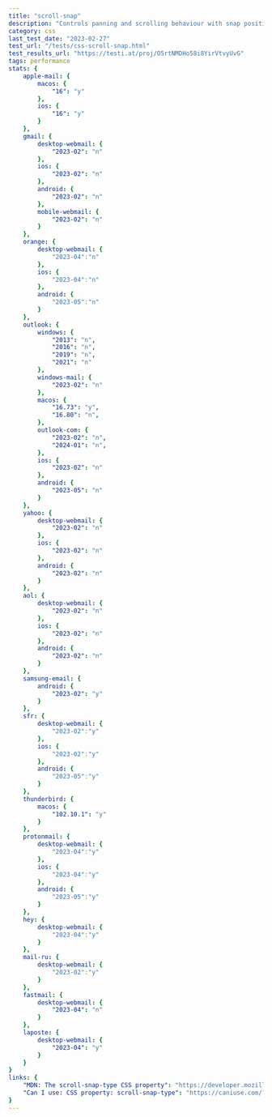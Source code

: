 ```yaml
---
title: "scroll-snap"
description: "Controls panning and scrolling behaviour with snap positions."
category: css
last_test_date: "2023-02-27"
test_url: "/tests/css-scroll-snap.html"
test_results_url: "https://testi.at/proj/O5rtNMDHo58i8YirVtvyUvG"
tags: performance
stats: {
	apple-mail: {
		macos: {
			"16": "y"
		},
		ios: {
			"16": "y"
		}
	},
	gmail: {
		desktop-webmail: {
			"2023-02": "n"
		},
		ios: {
			"2023-02": "n"
		},
		android: {
			"2023-02": "n"
		},
		mobile-webmail: {
			"2023-02": "n"
		}
	},
	orange: {
		desktop-webmail: {
			"2023-04":"n"
		},
		ios: {
			"2023-04":"n"
		},
		android: {
			"2023-05":"n"
		}
	},
	outlook: {
		windows: {
			"2013": "n",
			"2016": "n",
			"2019": "n",
			"2021": "n"
		},
		windows-mail: {
			"2023-02": "n"
		},
		macos: {
			"16.73": "y",
			"16.80": "n",
		},
		outlook-com: {
			"2023-02": "n",
			"2024-01": "n",
		},
		ios: {
			"2023-02": "n"
		},
		android: {
			"2023-05": "n"
		}
	},
	yahoo: {
		desktop-webmail: {
			"2023-02": "n"
		},
		ios: {
			"2023-02": "n"
		},
		android: {
			"2023-02": "n"
		}
	},
	aol: {
		desktop-webmail: {
			"2023-02": "n"
		},
		ios: {
			"2023-02": "n"
		},
		android: {
			"2023-02": "n"
		}
	},
	samsung-email: {
		android: {
			"2023-02": "y"
		}
	},
	sfr: {
		desktop-webmail: {
			"2023-02":"y"
		},
		ios: {
			"2023-02":"y"
		},
		android: {
			"2023-05":"y"
		}
	},
	thunderbird: {
		macos: {
			"102.10.1": "y"
		}
	},
	protonmail: {
		desktop-webmail: {
			"2023-04":"y"
		},
		ios: {
			"2023-04":"y"
		},
		android: {
			"2023-05":"y"
		}
	},
	hey: {
		desktop-webmail: {
			"2023-04":"y"
		}
	},
	mail-ru: {
		desktop-webmail: {
			"2023-02":"y"
		}
	},
	fastmail: {
		desktop-webmail: {
			"2023-04": "n"
		}
	},
	laposte: {
		desktop-webmail: {
			"2023-04": "y"
		}
	}
}
links: {
	"MDN: The scroll-snap-type CSS property": "https://developer.mozilla.org/en-US/docs/Web/CSS/scroll-snap-type",
	"Can I use: CSS property: scroll-snap-type": "https://caniuse.com/?search=scroll-snap-type"
}
---
```

